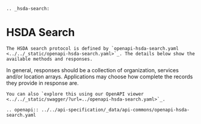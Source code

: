 ```{eval-rst}
.. _hsda-search:
```
# HSDA Search

```{eval-rst}
The HSDA search protocol is defined by `openapi-hsda-search.yaml <../../_static/openapi-hsda-search.yaml>`_. The details below show the available methods and responses. 
```

In general, responses should be a collection of organization, services and/or location arrays. Applications may choose how complete the records they provide in response are. 


```{eval-rst}
You can also `explore this using our OpenAPI viewer <../../_static/swagger/?url=../openapi-hsda-search.yaml>`_. 

.. openapi:: ../../api-specification/_data/api-commons/openapi-hsda-search.yaml
```
